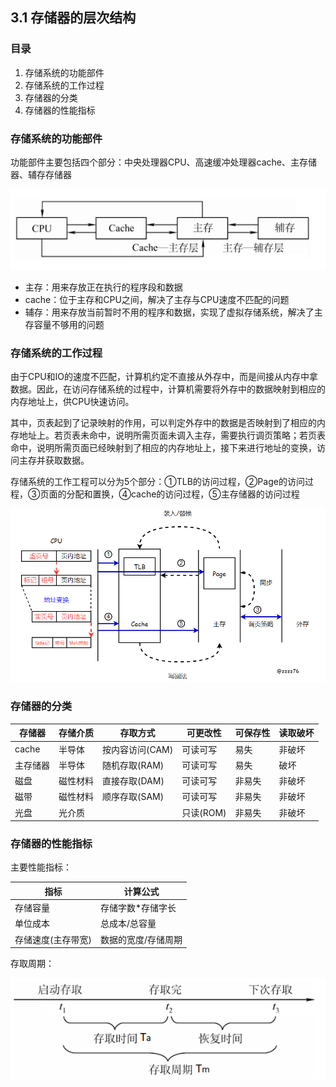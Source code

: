 ## 3.1 存储器的层次结构

### 目录

1. 存储系统的功能部件
2. 存储系统的工作过程
3. 存储器的分类
4. 存储器的性能指标



### 存储系统的功能部件

功能部件主要包括四个部分：中央处理器CPU、高速缓冲处理器cache、主存储器、辅存存储器

![image-20210829153643699](image-20210829153643699.png)

* 主存：用来存放正在执行的程序段和数据
* cache：位于主存和CPU之间，解决了主存与CPU速度不匹配的问题
* 辅存：用来存放当前暂时不用的程序和数据，实现了虚拟存储系统，解决了主存容量不够用的问题



### 存储系统的工作过程

由于CPU和IO的速度不匹配，计算机约定不直接从外存中，而是间接从内存中拿数据。因此，在访问存储系统的过程中，计算机需要将外存中的数据映射到相应的内存地址上，供CPU快速访问。

其中，页表起到了记录映射的作用，可以判定外存中的数据是否映射到了相应的内存地址上。若页表未命中，说明所需页面未调入主存，需要执行调页策略；若页表命中，说明所需页面已经映射到了相应的内存地址上，接下来进行地址的变换，访问主存并获取数据。

存储系统的工作工程可以分为5个部分：①TLB的访问过程，②Page的访问过程，③页面的分配和置换，④cache的访问过程，⑤主存储器的访问过程

![image-20210910212017906](image-20210910212017906.png)



### 存储器的分类

| 存储器   | 存储介质 | 存取方式        | 可更改性  | 可保存性 | 读取破坏 |
| -------- | -------- | --------------- | --------- | -------- | -------- |
| cache    | 半导体   | 按内容访问(CAM) | 可读可写  | 易失     | 非破坏   |
| 主存储器 | 半导体   | 随机存取(RAM)   | 可读可写  | 易失     | 破坏     |
| 磁盘     | 磁性材料 | 直接存取(DAM)   | 可读可写  | 非易失   | 非破坏   |
| 磁带     | 磁性材料 | 顺序存取(SAM)   | 可读可写  | 非易失   | 非破坏   |
| 光盘     | 光介质   |                 | 只读(ROM) | 非易失   | 非破坏   |



### 存储器的性能指标

主要性能指标：

| 指标               | 计算公式            |
| ------------------ | ------------------- |
| 存储容量           | 存储字数*存储字长   |
| 单位成本           | 总成本/总容量       |
| 存储速度(主存带宽) | 数据的宽度/存储周期 |



存取周期：

![image-20210829221239952](image-20210829221239952.png)
